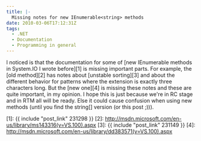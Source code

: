 ```yaml
---
title: |-
  Missing notes for new IEnumerable<string> methods
date: 2010-03-06T17:12:31Z
tags:
  - .NET
  - Documentation
  - Programming in general
---
```

I noticed is that the documentation for some of [new IEnumerable<string> methods in System.IO I wrote before][1] is missing important parts. For example, the [old method][2] has notes about [unstable sorting][3] and about the different behavior for patterns where the extension is exactly three characters long. But the [new one][4] is missing these notes and these are quite important, in my opinion. I hope this is just because we're in RC stage and in RTM all will be ready. Else it could cause confusion when using new methods (until you find the string[] version (or this post ;))).

[1]: {{ include "post_link" 231298 }}
[2]: http://msdn.microsoft.com/en-us/library/ms143316(v=VS.100).aspx
[3]: {{ include "post_link" 231149 }}
[4]: http://msdn.microsoft.com/en-us/library/dd383571(v=VS.100).aspx